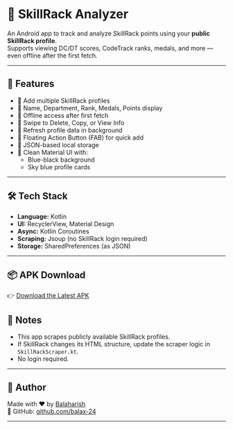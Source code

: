 # 🎯 SkillRack Analyzer

An Android app to track and analyze SkillRack points using your **public SkillRack profile**.  
Supports viewing DC/DT scores, CodeTrack ranks, medals, and more — even offline after the first fetch.

---

## 🚀 Features

- 🔹 Add multiple SkillRack profiles
- 🔹 Name, Department, Rank, Medals, Points display
- 🔹 Offline access after first fetch
- 🔹 Swipe to Delete, Copy, or View Info
- 🔹 Refresh profile data in background
- 🔹 Floating Action Button (FAB) for quick add
- 🔹 JSON-based local storage
- 🔹 Clean Material UI with:
  - Blue-black background
  - Sky blue profile cards

---

## 🛠️ Tech Stack

- **Language:** Kotlin  
- **UI:** RecyclerView, Material Design  
- **Async:** Kotlin Coroutines  
- **Scraping:** Jsoup (no SkillRack login required)  
- **Storage:** SharedPreferences (as JSON)  

---

## 📦 APK Download

👉 [Download the Latest APK](https://github.com/balax-24/skillrack-analyzer-app/releases/tag/skillrack-analyzer-apk)  


## 📃 Notes

- This app scrapes publicly available SkillRack profiles.
- If SkillRack changes its HTML structure, update the scraper logic in `SkillRackScraper.kt`.
- No login required.

---

## 👤 Author

Made with ❤️ by [Balaharish](https://balaharish.netlify.app)  
🔗 GitHub: [github.com/balax-24](https://github.com/balax-24)

---
